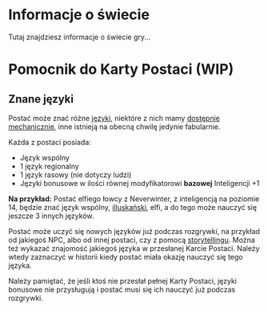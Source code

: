 # Informacje o świecie

Tutaj znajdziesz informacje o świecie gry...

# Pomocnik do Karty Postaci (WIP)

## Znane języki
Postać może znać różne [języki](https://forgottenrealms.fandom.com/wiki/Category:Languages), niektóre z nich mamy [dostępnie mechanicznie](https://wiki.nwn.net.pl/docs/Systemy%20Autorskie/System%20jezykow), inne istnieją na obecną chwilę jedynie fabularnie.

Każda z postaci posiada:
- Język wspólny
- 1 język regionalny
- 1 język rasowy (nie dotyczy ludzi)
- Języki bonusowe w ilości równej modyfikatorowi **bazowej** Inteligencji +1

**Na przykład:** Postać elfiego łowcy z Neverwinter, z inteligencją na poziomie 14, będzie znać język wspólny, [illuskański](https://forgottenrealms.fandom.com/wiki/Illuskan_language), elfi, a do tego może nauczyć się jeszcze 3 innych języków.

Postać może uczyć się nowych języków już podczas rozgrywki, na przykład od jakiegoś NPC, albo od innej postaci, czy z pomocą [storytellingu](https://wiki.nwn.net.pl/docs/Systemy%20Autorskie/Storytelling). Można też wykazać znajomość jakiegoś języka w przesłanej Karcie Postaci. Należy wtedy zaznaczyć w historii kiedy postać miała okazję nauczyć się tego języka.

Należy pamiętać, że jeśli ktoś nie przesłał pełnej Karty Postaci, języki bonusowe nie przysługują i postać musi się ich nauczyć już podczas rozgrywki.
